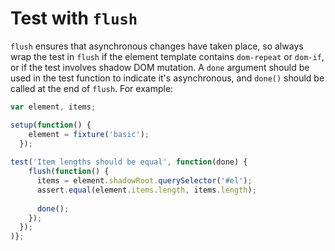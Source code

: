 # Test with `flush`

`flush` ensures that asynchronous changes have taken place, so always wrap the test in `flush` if the element template contains `dom-repeat` or `dom-if`, or if the test involves shadow DOM mutation. A `done` argument should be used in the test function to indicate it's asynchronous, and `done()` should be called at the end of `flush`. For example:

```javascript
var element, items;

setup(function() {
    element = fixture('basic');
  });
  
test('Item lengths should be equal', function(done) {
    flush(function() {
      items = element.shadowRoot.querySelector('#el');
      assert.equal(element.items.length, items.length);
      
      done();
    });
  });
)};
```
